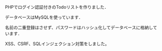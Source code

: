 PHPでログイン認証付きのTodoリストを作りました．

データベースはMySQLを使っています．

名前の二重登録はさせず、パスワードはハッシュ化してデータベースに格納しています．

XSS、CSRF、SQLインジェクション対策をしました。
